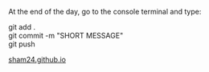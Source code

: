 At the end of the day, go to the console terminal and type:  
  
git add .  
git commit -m "SHORT MESSAGE"  
git push  

[sham24.github.io](sham24.github.io)
